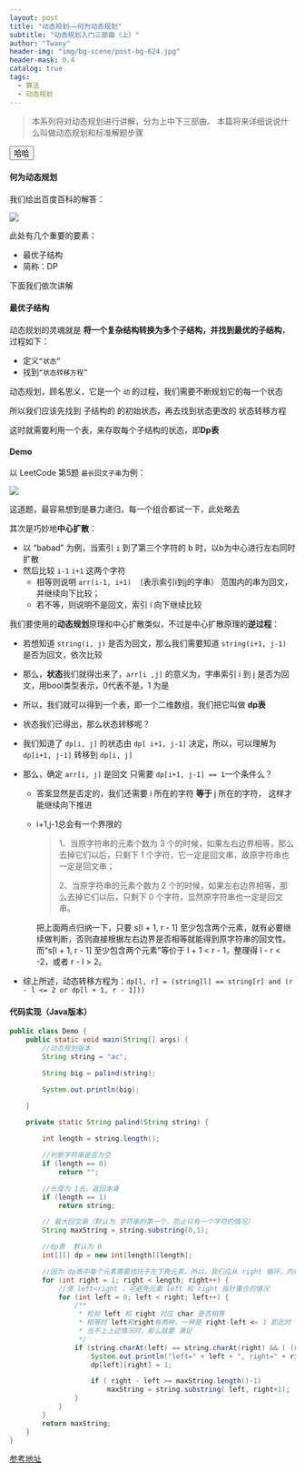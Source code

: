 ```yaml
---
layout: post
title: "动态规划——何为动态规划"
subtitle: "动态规划入门三部曲（上）"
author: "Twany"
header-img: "img/bg-scene/post-bg-624.jpg"
header-mask: 0.4
catalog: true
tags:
  - 算法
  - 动态规划
---
```


> 本系列将对动态规划进行讲解，分为上中下三部曲。
> 本篇将来详细说说什么叫做动态规划和标准解题步骤

<button onclick="alert(11)">哈哈</button>

#### 何为动态规划

我们给出百度百科的解答：

![](https://i.loli.net/2019/10/16/CDdYSbqfh74ViJz.png)

此处有几个重要的要素：

- 最优子结构
- 简称：DP

下面我们依次讲解

#### 最优子结构

动态规划的灵魂就是 **将一个复杂结构转换为多个子结构，并找到最优的子结构**，过程如下：

- 定义`“状态”`
- 找到`“状态转移方程”`

动态规划，顾名思义，它是一个 `动` 的过程，我们需要不断规划它的每一个状态

所以我们应该先找到 子结构的 的初始状态，再去找到状态更改的 状态转移方程

这时就需要利用一个表，来存取每个子结构的状态，即**Dp表**

#### Demo

以 LeetCode 第5题 `最长回文子串`为例：

![](https://i.loli.net/2019/10/16/ZfacvAmjstyShFi.png)



这道题，最容易想到是暴力递归，每一个组合都试一下，此处略去

其次是巧妙地**中心扩散**：

- 以 “babad” 为例，当索引 `i` 到了第三个字符的 b 时，以b为中心进行左右同时扩散
- 然后比较 `i-1` `i+1` 这两个字符
  - 相等则说明 `arr(i-1, i+1) `（表示索引i到j的字串） 范围内的串为回文，并继续向下比较；
  - 若不等，则说明不是回文，索引 i 向下继续比较



我们要使用的**动态规划**原理和中心扩散类似，不过是中心扩散原理的**逆过程**：

- 若想知道 `string(i, j)` 是否为回文，那么我们需要知道 `string(i+1, j-1)` 是否为回文，依次比较

- 那么，**状态**我们就得出来了，`arr[i ,j]` 的意义为，字串索引 i 到 j 是否为回文，用bool类型表示，0代表不是，1 为是

- 所以，我们就可以得到一个表，即一个二维数组，我们把它叫做 **dp表**

- 状态我们已得出，那么状态转移呢？

- 我们知道了 `dp[i, j]` 的状态由 `dp[ i+1, j-1]` 决定，所以，可以理解为  `dp[i+1, j-1]`  转移到  `dp[i, j]` 

- 那么，确定  `arr[i, j]`  是回文 只需要  `dp[i+1, j-1] == 1`一个条件么？

  - 答案显然是否定的，我们还需要 i 所在的字符 **等于** j 所在的字符， 这样才能继续向下推进

  - i+1,j-1总会有一个界限的

    > 1、当原字符串的元素个数为 3 个的时候，如果左右边界相等，那么去掉它们以后，只剩下 1 个字符，它一定是回文串，故原字符串也一定是回文串；
    >
    > 2、当原字符串的元素个数为 2 个的时候，如果左右边界相等，那么去掉它们以后，只剩下 0 个字符，显然原字符串也一定是回文串。

    把上面两点归纳一下，只要 s[l + 1, r - 1] 至少包含两个元素，就有必要继续做判断，否则直接根据左右边界是否相等就能得到原字符串的回文性。而“s[l + 1, r - 1] 至少包含两个元素”等价于 l + 1 < r - 1，整理得 l - r < -2，或者 r - l > 2。

- 综上所述，动态转移方程为：`dp[l, r] = (string[l] == string[r] and (r - l <= 2 or dp[l + 1, r - 1]))`

#### 代码实现（Java版本）

```java
public class Demo {
    public static void main(String[] args) {
        //动态规划版本
        String string = "ac";

        String big = palind(string);

        System.out.println(big);

    }

    private static String palind(String string) {

        int length = string.length();

        //判断字符串是否为空
        if (length == 0)
            return "";

        //长度为 1去，返回本身
        if (length == 1)
            return string;

        // 最大回文串（默认为 字符串的第一个，防止只有一个字符的情况）
        String maxString = string.substring(0,1);

        //dp表  默认为 0
        int[][] dp = new int[length][length];

        //因为 dp表中每个元素需要依托于左下角元素，所以，我们应从 right 循环，内循环是 left
        for (int right = 1; right < length; right++) {
            //使 left<right ，可避免元素 left 和 right 指针重合的情况
            for (int left = 0; left < right; left++) {
                /**
                 * 检验 left 和 right 对应 char 是否相等
                 * 相等时 left和right有两种，一种是 right-left <= 1 即此时 right 和left 紧邻或				  者 right==left（不考虑此情况）
                 * 当不上上述情况时，那么就要 满足
                 */
                if (string.charAt(left) == string.charAt(right) && ( (right-left <= 2) || dp[left+1][right-1] == 1 )) {
                    System.out.println("left=" + left + ", right=" + right);
                    dp[left][right] = 1;

                    if ( right - left >= maxString.length()-1)
                        maxString = string.substring( left, right+1);
                }
            }
        }
        return maxString;
    }
}

```

[参考地址](https://leetcode-cn.com/problems/longest-palindromic-substring/solution/zhong-xin-kuo-san-dong-tai-gui-hua-by-liweiwei1419/)